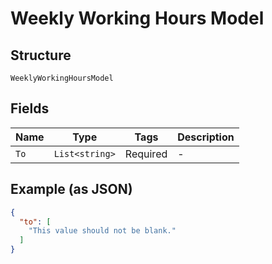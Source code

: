 
# Weekly Working Hours Model

## Structure

`WeeklyWorkingHoursModel`

## Fields

| Name | Type | Tags | Description |
|  --- | --- | --- | --- |
| `To` | `List<string>` | Required | - |

## Example (as JSON)

```json
{
  "to": [
    "This value should not be blank."
  ]
}
```

